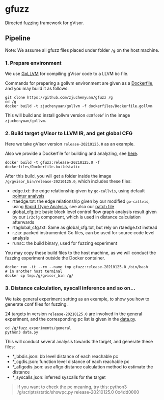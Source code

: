 # gfuzz
Directed fuzzing framework for gVisor.

## Pipeline

Note: We assume all gfuzz files placed under folder `/g` on the host machine.

### 1. Prepare environment

We use [GoLLVM](https://go.googlesource.com/gollvm/) for compiling gVisor code to a LLVM bc file.

Commands for preparing a gollvm environment are given as a [Dockerfile](./dockerfiles/Dockerfile.gollvm), and you may build it as follows:

```
git clone https://github.com/zjuchenyuan/gfuzz /g
cd /g
docker build -t zjuchenyuan/gollvm -f dockerfiles/Dockerfile.gollvm
```

This will build and install gollvm version `d30fc0bf` in the image `zjuchenyuan/gollvm`.

### 2. Build target gVisor to LLVM IR, and get global CFG

Here we take gVisor version `release-20210125.0` as an example.

Also we provide a Dockerfile for building and analyzing, see [here](./dockerfiles/Dockerfile.buildstatic).

```
docker build -t gfuzz:release-20210125.0 -f dockerfiles/Dockerfile.buildstatic
```

After this build, you will get a folder inside the image `/g/gvisor_bin/release-20210125.0`, which includes these files:

- edge.txt: the edge relationship given by `go-callvis`, using default [pointer analysis](https://pkg.go.dev/golang.org/x/tools/go/pointer)
- rtaedge.txt: the edge relationship given by our modified `go-callvis`, using [Rapid Ttype Analysis](https://pkg.go.dev/golang.org/x/tools/go/callgraph/rta), see also our [patch file](./scripts/build/gocallvis_rta.patch)
- global_cfg.txt: basic block level control flow graph analysis result given by our `ir2cfg` component, which is used in distance calculation afterwards
- rtaglobal_cfg.txt: Same as global_cfg.txt, but rely on rtaedge.txt instead
- r.zip: packed instrumented Go files, can be used for source code level analysis
- runsc: the build binary, used for fuzzing experiment

You may copy these build files to the host machine, as we will conduct the fuzzing experiment outside the Docker container.

```
docker run -it --rm --name tmp gfuzz:release-20210125.0 /bin/bash
# in another host terminal
docker cp tmp:/g/gvisor_bin /g/
```

### 3. Distance calculation, syscall inference and so on...

We take general experiment setting as an example, to show you how to generate conf files for fuzzing.

24 targets in version `release-20210125.0` are involved in the general experiment, and the corresponding pc list is given in the [data.py](./fuzz_experiments/general/data.py).

```
cd /g/fuzz_experiments/general
python3 data.py
```

This will conduct several analysis towards the target, and generate these files:

- \*\_bbdis.json: bb level distance of each reachable pc
- \*\_cgdis.json: function level distance of each reachable pc
- \*\_aflgodis.json: use aflgo distance calculation method to estimate the distance
- \*\_syscalls.json: inferred syscalls for the target

> If you want to check the pc meaning, try this:
>     python3 /g/scripts/static/showpc.py release-20210125.0 0x4dd0000

